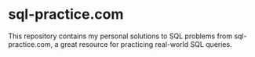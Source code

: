 # sql-practice.com
This repository contains my personal solutions to SQL problems from sql-practice.com, a great resource for practicing real-world SQL queries.
